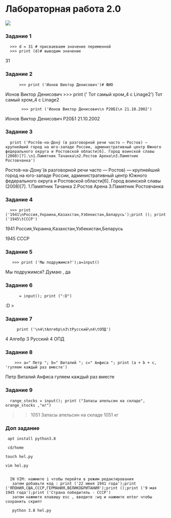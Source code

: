 # Лабораторная работа 2.0
![](https://designcodesolutions.com/wp-content/uploads/2020/06/Python-3-course-Portada-FINAL-4K-scaled.jpg)

 ### Задание 1 ### 
      >>> d = 31 # присваеваем значение переменной 
      >>> print (d)# выводим значение
31
  ### Задание 2 ### 
          >>> print ('Ионов Виктор Денисович')# ФИО
Ионов Виктор Денисович
            >>> print (' Тот самый хром_4 с Linage2')
 Тот самый хром_4 с Linage2
  
           >>> print ('Ионов Виктор Денисович\n Р20Б1\n 21.10.2002')
Ионов Виктор Денисович
 Р20Б1
 21.10.2002
 ### Задание 3 ### 
      print ('Росто́в-на-Дону́ (в разговорной речи часто — Ростов) — крупнейший город на юго-западе России, административный центр Южного федерального округа и Ростовской области[6]. Город воинской славы (2008)[7].\n1.Памятник Тачанка\n2.Ростов Арена\n3.Памятник Ростовчанка')
Росто́в-на-Дону́ (в разговорной речи часто — Ростов) — крупнейший город на юго-западе России, административный центр Южного федерального округа и Ростовской области[6]. Город воинской славы (2008)[7].
1.Памятник Тачанка
2.Ростов Арена
3.Памятник Ростовчанка
  ### Задание 4 ###        
      >>> print ('1941\nРоссия,Украина,Казахстан,Узбекистан,Беларусь');print (); print ('1945\tСССР')
1941
Россия,Украина,Казахстан,Узбекистан,Беларусь

1945    СССР
 ### Задание 5 ###
       >>> print ('Мы подружимся?');a=input()
Мы подружимся?
Думаю , да
 ### Задание 6 ### 
          = input(); print (":D")
:D >

### Задание 7 ### 
         
         print ('\n4\tАлгебр\n3\tРусский\n4\tОПД')

4       Алгебр
3       Русский
4       ОПД
   ### Задание 8 ### 
        >>> a=" Петр "; b=" Виталий "; c=" Анфиса "; print (a + b + c, 'гуляем каждый раз вместе')
 Петр  Виталий  Анфиса  гуляем каждый раз вместе
  ### Задание 9 ### 
      range_stocks = input(); print ("Запасы апельсин на складе", orange_stocks ,"кг")
  >>1051
>>Запасы апельсин на складе 1051 кг
 ### Доп задание ### 
     apt install python3.8

     cd/home

    touch hel.py

    vim hel.py


      IN VIM: нажмите i чтобы перейти в режим редактирования
       затем добавьте код : print ('22 июня 1941 года');print ('ЯПОНИЯ,США,СССР,ГЕРМАНИЯ,ВЕЛИКОБРИТАНИЯ');print ();print ('9 мая 1945 года');print ('Страна победитель - СССР')
       затем нажмите клавишу esc , введите :wq и нажмите enter чтобы сохранить скрипт

       python 3.8 hel.py
